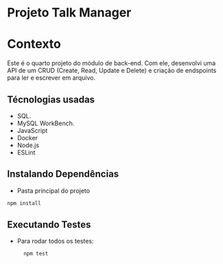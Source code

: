 # Projeto Talk Manager

# Contexto
Este é o quarto projeto do módulo de back-end. Com ele, desenvolvi uma API de um CRUD (Create, Read, Update e Delete) e criação de endspoints para ler e escrever em arquivo.

## Técnologias usadas

* SQL.
* MySQL WorkBench.
* JavaScript
* Docker
* Node.js
* ESLint

## Instalando Dependências

* Pasta principal do projeto
```bash
npm install
``` 

## Executando Testes

* Para rodar todos os testes:

  ```
    npm test
  ```
